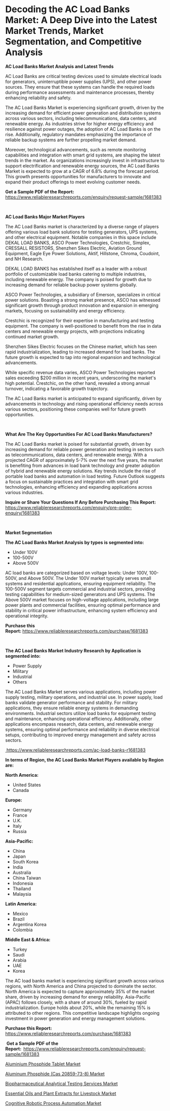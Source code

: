<p><h1>Decoding the AC Load Banks Market: A Deep Dive into the Latest Market Trends, Market Segmentation, and Competitive Analysis</h1></p><p><strong>AC Load Banks Market Analysis and Latest Trends</strong></p>
<p><p>AC Load Banks are critical testing devices used to simulate electrical loads for generators, uninterruptible power supplies (UPS), and other power sources. They ensure that these systems can handle the required loads during performance assessments and maintenance processes, thereby enhancing reliability and safety.</p><p>The AC Load Banks Market is experiencing significant growth, driven by the increasing demand for efficient power generation and distribution systems across various sectors, including telecommunications, data centers, and renewable energy. As industries strive for higher energy efficiency and resilience against power outages, the adoption of AC Load Banks is on the rise. Additionally, regulatory mandates emphasizing the importance of reliable backup systems are further propelling market demand.</p><p>Moreover, technological advancements, such as remote monitoring capabilities and integration with smart grid systems, are shaping the latest trends in the market. As organizations increasingly invest in infrastructure to support electrification and renewable energy sources, the AC Load Banks Market is expected to grow at a CAGR of 6.8% during the forecast period. This growth presents opportunities for manufacturers to innovate and expand their product offerings to meet evolving customer needs.</p></p>
<p><strong>Get a Sample PDF of the Report:&nbsp;</strong> <a href="https://www.reliableresearchreports.com/enquiry/request-sample/1681383?utm_campaign=13&utm_medium=2&utm_source=Github&utm_content=ia&utm_term=11122024&utm_id=ac-load-banks">https://www.reliableresearchreports.com/enquiry/request-sample/1681383</a></p>
<p>&nbsp;</p>
<p><strong>AC Load Banks Major Market Players</strong></p>
<p><p>The AC Load Banks market is characterized by a diverse range of players offering various load bank solutions for testing generators, UPS systems, and other electrical equipment. Notable companies in this space include DEKAL LOAD BANKS, ASCO Power Technologies, Crestchic, Simplex, CRESSALL RESISTORS, Shenzhen Sikes Electric, Aviation Ground Equipment, Eagle Eye Power Solutions, Aktif, Hillstone, Chroma, Coudoint, and NH Research.</p><p>DEKAL LOAD BANKS has established itself as a leader with a robust portfolio of customizable load banks catering to multiple industries, including renewable energy. The company is poised for growth due to increasing demand for reliable backup power systems globally.</p><p>ASCO Power Technologies, a subsidiary of Emerson, specializes in critical power solutions. Boasting a strong market presence, ASCO has witnessed significant growth through product innovation and expansion in emerging markets, focusing on sustainability and energy efficiency.</p><p>Crestchic is recognized for their expertise in manufacturing and testing equipment. The company is well-positioned to benefit from the rise in data centers and renewable energy projects, with projections indicating continued market growth.</p><p>Shenzhen Sikes Electric focuses on the Chinese market, which has seen rapid industrialization, leading to increased demand for load banks. The future growth is expected to tap into regional expansion and technological advancements.</p><p>While specific revenue data varies, ASCO Power Technologies reported sales exceeding $200 million in recent years, underscoring the market's high potential. Crestchic, on the other hand, revealed a strong annual turnover, indicating a favorable growth trajectory.</p><p>The AC Load Banks market is anticipated to expand significantly, driven by advancements in technology and rising operational efficiency needs across various sectors, positioning these companies well for future growth opportunities.</p></p>
<p>&nbsp;</p>
<p><strong>What Are The Key Opportunities For AC Load Banks Manufacturers?</strong></p>
<p><p>The AC Load Banks market is poised for substantial growth, driven by increasing demand for reliable power generation and testing in sectors such as telecommunications, data centers, and renewable energy. With a projected CAGR of approximately 5-7% over the next five years, the market is benefiting from advances in load bank technology and greater adoption of hybrid and renewable energy solutions. Key trends include the rise of portable load banks and automation in load testing. Future Outlook suggests a focus on sustainable practices and integration with smart grid technologies, enhancing efficiency and expanding applications across various industries.</p></p>
<p><strong>Inquire or Share Your Questions If Any Before Purchasing This Report:</strong> <a href="https://www.reliableresearchreports.com/enquiry/pre-order-enquiry/1681383?utm_campaign=13&utm_medium=2&utm_source=Github&utm_content=ia&utm_term=11122024&utm_id=ac-load-banks">https://www.reliableresearchreports.com/enquiry/pre-order-enquiry/1681383</a></p>
<p>&nbsp;</p>
<p><strong>Market Segmentation</strong></p>
<p><strong>The AC Load Banks Market Analysis by types is segmented into:</strong></p>
<p><ul><li>Under 100V</li><li>100-500V</li><li>Above 500V</li></ul></p>
<p><p>AC load banks are categorized based on voltage levels: Under 100V, 100-500V, and Above 500V. The Under 100V market typically serves small systems and residential applications, ensuring equipment reliability. The 100-500V segment targets commercial and industrial sectors, providing testing capabilities for medium-sized generators and UPS systems. The Above 500V market focuses on high-voltage applications, including large power plants and commercial facilities, ensuring optimal performance and stability in critical power infrastructure, enhancing system efficiency and operational integrity.</p></p>
<p><strong>Purchase this Report:&nbsp;</strong><a href="https://www.reliableresearchreports.com/purchase/1681383?utm_campaign=13&utm_medium=2&utm_source=Github&utm_content=ia&utm_term=11122024&utm_id=ac-load-banks">https://www.reliableresearchreports.com/purchase/1681383</a></p>
<p>&nbsp;</p>
<p><strong>The AC Load Banks Market Industry Research by Application is segmented into:</strong></p>
<p><ul><li>Power Supply</li><li>Military</li><li>Industrial</li><li>Others</li></ul></p>
<p><p>The AC Load Banks Market serves various applications, including power supply testing, military operations, and industrial use. In power supply, load banks validate generator performance and stability. For military applications, they ensure reliable energy systems in demanding environments. Industrial sectors utilize load banks for equipment testing and maintenance, enhancing operational efficiency. Additionally, other applications encompass research, data centers, and renewable energy systems, ensuring optimal performance and reliability in diverse electrical setups, contributing to improved energy management and safety across sectors.</p></p>
<p><a href="https://www.reliableresearchreports.com/ac-load-banks-r1681383?utm_campaign=13&utm_medium=2&utm_source=Github&utm_content=ia&utm_term=11122024&utm_id=ac-load-banks">&nbsp;https://www.reliableresearchreports.com/ac-load-banks-r1681383</a></p>
<p><strong>In terms of Region, the AC Load Banks Market Players available by Region are:</strong></p>
<p>
    <p> <strong> North America: </strong>
        <ul>
            <li>United States</li>
            <li>Canada</li>
        </ul>
        </p> 
    <p> <strong> Europe: </strong>
        <ul>
            <li>Germany</li>
            <li>France</li>
            <li>U.K.</li>
            <li>Italy</li>
            <li>Russia</li>
        </ul>
        </p> 
    <p> <strong> Asia-Pacific: </strong>
        <ul>
            <li>China</li>
            <li>Japan</li>
            <li>South Korea</li>
            <li>India</li>
            <li>Australia</li>
            <li>China Taiwan</li>
            <li>Indonesia</li>
            <li>Thailand</li>
            <li>Malaysia</li>
        </ul>
        </p> 
    <p> <strong> Latin America: </strong>
        <ul>
            <li>Mexico</li>
            <li>Brazil</li>
            <li>Argentina Korea</li>
            <li>Colombia</li>
        </ul>
        </p> 
    <p> <strong> Middle East & Africa: </strong>
        <ul>
            <li>Turkey</li>
            <li>Saudi</li>
            <li>Arabia</li>
            <li>UAE</li>
            <li>Korea</li>
        </ul>
    </p>
    </p>
<p><p>The AC load banks market is experiencing significant growth across various regions, with North America and China projected to dominate the sector. North America is expected to capture approximately 35% of the market share, driven by increasing demand for energy reliability. Asia-Pacific (APAC) follows closely, with a share of around 30%, fueled by rapid industrialization. Europe holds about 20%, while the remaining 15% is attributed to other regions. This competitive landscape highlights ongoing investment in power generation and energy management solutions.</p></p>
<p><strong>Purchase this Report: </strong><a href="https://www.reliableresearchreports.com/purchase/1681383?utm_campaign=13&utm_medium=2&utm_source=Github&utm_content=ia&utm_term=11122024&utm_id=ac-load-banks">https://www.reliableresearchreports.com/purchase/1681383</a></p>
<p>&nbsp;<strong>Get a Sample PDF of the Report:&nbsp;&nbsp;</strong><a href="https://www.reliableresearchreports.com/enquiry/request-sample/1681383?utm_campaign=13&utm_medium=2&utm_source=Github&utm_content=ia&utm_term=11122024&utm_id=ac-load-banks">https://www.reliableresearchreports.com/enquiry/request-sample/1681383</a></p>
<p><strong></strong></p>
<p><p><a href="https://github.com/MarciaRunte/Market-Research-Report-List-1/blob/main/aluminium-phosphide-tablet-market.md?utm_campaign=13&utm_medium=2&utm_source=Github&utm_content=ia&utm_term=11122024&utm_id=ac-load-banks">Aluminium Phosphide Tablet Market</a></p><p><a href="https://github.com/Chiragrp22/Market-Research-Report-List-6/blob/main/aluminum-phosphide-cas-20859-73-8-market.md?utm_campaign=13&utm_medium=2&utm_source=Github&utm_content=ia&utm_term=11122024&utm_id=ac-load-banks">Aluminum Phosphide (Cas 20859-73-8) Market</a></p><p><a href="https://www.linkedin.com/pulse/rev-athenaur-okk4f?utm_campaign=13&utm_medium=2&utm_source=Github&utm_content=ia&utm_term=11122024&utm_id=ac-load-banks">Biopharmaceutical Analytical Testing Services Market</a></p><p><a href="https://www.linkedin.com/pulse/rev-athenaur-okk4f?utm_campaign=13&utm_medium=2&utm_source=Github&utm_content=ia&utm_term=11122024&utm_id=ac-load-banks">Essential Oils and Plant Extracts for Livestock Market</a></p><p><a href="https://www.linkedin.com/pulse/rev-athenaur-okk4f?utm_campaign=13&utm_medium=2&utm_source=Github&utm_content=ia&utm_term=11122024&utm_id=ac-load-banks">Cognitive Robotic Process Automation Market</a></p></p>
